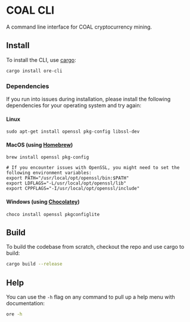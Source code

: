 # COAL CLI

A command line interface for COAL cryptocurrency mining.

## Install

To install the CLI, use [cargo](https://doc.rust-lang.org/cargo/getting-started/installation.html):

```sh
cargo install ore-cli
```

### Dependencies

If you run into issues during installation, please install the following dependencies for your operating system and try again:

#### Linux

```
sudo apt-get install openssl pkg-config libssl-dev
```

#### MacOS (using [Homebrew](https://brew.sh/))

```
brew install openssl pkg-config

# If you encounter issues with OpenSSL, you might need to set the following environment variables:
export PATH="/usr/local/opt/openssl/bin:$PATH"
export LDFLAGS="-L/usr/local/opt/openssl/lib"
export CPPFLAGS="-I/usr/local/opt/openssl/include"
```

#### Windows (using [Chocolatey](https://chocolatey.org/))

```
choco install openssl pkgconfiglite
```

## Build

To build the codebase from scratch, checkout the repo and use cargo to build:

```sh
cargo build --release
```

## Help

You can use the `-h` flag on any command to pull up a help menu with documentation:

```sh
ore -h
```
